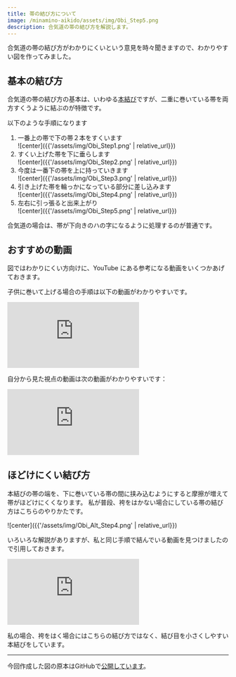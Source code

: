 ```yaml
---
title: 帯の結び方について
image: /minamino-aikido/assets/img/Obi_Step5.png
description: 合気道の帯の結び方を解説します。
---
```


合気道の帯の結び方がわかりにくいという意見を時々聞きますので、わかりやすい図を作ってみました。

## 基本の結び方

合気道の帯の結び方の基本は、いわゆる[本結び](https://ja.wikipedia.org/wiki/%E6%9C%AC%E7%B5%90%E3%81%B3)ですが、二重に巻いている帯を両方すくうように結ぶのが特徴です。

以下のような手順になります

1. 一番上の帯で下の帯２本をすくいます<br />
    ![center]({{'/assets/img/Obi_Step1.png' | relative_url}})
2. すくい上げた帯を下に垂らします<br />
    ![center]({{'/assets/img/Obi_Step2.png' | relative_url}})
3. 今度は一番下の帯を上に持っていきます<br />
    ![center]({{'/assets/img/Obi_Step3.png' | relative_url}})
4. 引き上げた帯を輪っかになっている部分に差し込みます<br />
    ![center]({{'/assets/img/Obi_Step4.png' | relative_url}})
5. 左右に引っ張ると出来上がり<br />
    ![center]({{'/assets/img/Obi_Step5.png' | relative_url}})

合気道の場合は、帯が下向きのハの字になるように処理するのが普通です。

## おすすめの動画

図ではわかりにくい方向けに、YouTube にある参考になる動画をいくつかあげておきます。

子供に巻いて上げる場合の手順は以下の動画がわかりやすいです。

<iframe class="youtube" src="https://www.youtube.com/embed/OjQt9FALJ5s" title="YouTube video player" frameborder="0" allow="accelerometer; autoplay; clipboard-write; encrypted-media; gyroscope; picture-in-picture" allowfullscreen></iframe>

自分から見た視点の動画は次の動画がわかりやすいです：

<iframe class="youtube" src="https://www.youtube.com/embed/kRnIJyOP3J4" title="YouTube video player" frameborder="0" allow="accelerometer; autoplay; clipboard-write; encrypted-media; gyroscope; picture-in-picture" allowfullscreen></iframe>

## ほどけにくい結び方

本結びの帯の端を、下に巻いている帯の間に挟み込むようにすると摩擦が増えて帯がほどけにくくなります。
私が普段、袴をはかない場合にしている帯の結び方はこちらのやりかたです。

![center]({{'/assets/img/Obi_Alt_Step4.png' | relative_url}})

いろいろな解説がありますが、私と同じ手順で結んでいる動画を見つけましたので引用しておきます。

<iframe class="youtube" src="https://www.youtube.com/embed/LhpSPALRXkg" title="YouTube video player" frameborder="0" allow="accelerometer; autoplay; clipboard-write; encrypted-media; gyroscope; picture-in-picture" allowfullscreen></iframe>

私の場合、袴をはく場合にはこちらの結び方ではなく、結び目を小さくしやすい本結びをしています。

---

今回作成した図の原本はGitHubで[公開しています](https://github.com/aikige/svgSimpleImages/tree/main/Obi)。
